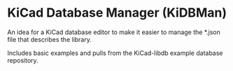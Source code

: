 # KiCad Database Manager (KiDBMan)

An idea for a KiCad database editor to make it easier to manage the *.json file that describes the library.

Includes basic examples and pulls from the KiCad-libdb example database repository.

